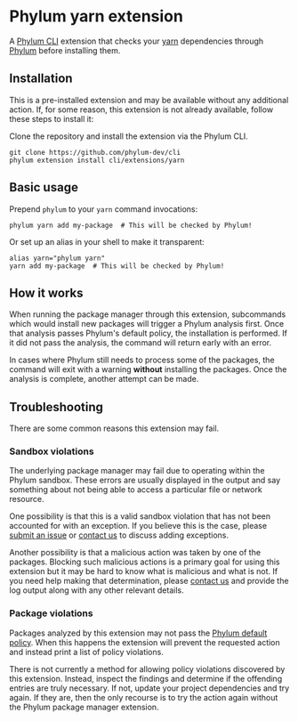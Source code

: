 # Phylum yarn extension

A [Phylum CLI][phylum-cli] extension that checks your [yarn][yarn] dependencies
through [Phylum][phylum] before installing them.

[phylum-cli]: https://github.com/phylum-dev/cli
[yarn]: https://yarnpkg.com/
[phylum]: https://phylum.io

## Installation

This is a pre-installed extension and may be available without any additional
action. If, for some reason, this extension is not already available, follow
these steps to install it:

Clone the repository and install the extension via the Phylum CLI.

```console
git clone https://github.com/phylum-dev/cli
phylum extension install cli/extensions/yarn
```

## Basic usage

Prepend `phylum` to your `yarn` command invocations:

```console
phylum yarn add my-package  # This will be checked by Phylum!
```

Or set up an alias in your shell to make it transparent:

```console
alias yarn="phylum yarn"
yarn add my-package  # This will be checked by Phylum!
```

## How it works

When running the package manager through this extension, subcommands which would
install new packages will trigger a Phylum analysis first. Once that analysis
passes Phylum's default policy, the installation is performed. If it did not
pass the analysis, the command will return early with an error.

In cases where Phylum still needs to process some of the packages, the command
will exit with a warning **without** installing the packages. Once the analysis
is complete, another attempt can be made.

## Troubleshooting

There are some common reasons this extension may fail.

### Sandbox violations

The underlying package manager may fail due to operating within the Phylum
sandbox. These errors are usually displayed in the output and say something
about not being able to access a particular file or network resource.

One possibility is that this is a valid sandbox violation that has not been
accounted for with an exception. If you believe this is the case, please
[submit an issue][issue] or [contact us][contact] to discuss adding exceptions.

Another possibility is that a malicious action was taken by one of the packages.
Blocking such malicious actions is a primary goal for using this extension but
it may be hard to know what is malicious and what is not. If you need help
making that determination, please [contact us][contact] and provide the log
output along with any other relevant details.

[issue]: https://github.com/phylum-dev/cli/issues/new/choose
[contact]: https://docs.phylum.io/support/contact_us

### Package violations

Packages analyzed by this extension may not pass the
[Phylum default policy][policy]. When this happens the extension will prevent
the requested action and instead print a list of policy violations.

There is not currently a method for allowing policy violations discovered by
this extension. Instead, inspect the findings and determine if the offending
entries are truly necessary. If not, update your project dependencies and try
again. If they are, then the only recourse is to try the action again without
the Phylum package manager extension.

[policy]: https://docs.phylum.io/knowledge_base/policy
